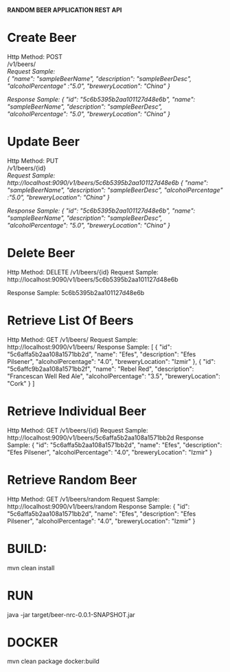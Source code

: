 <b>RANDOM BEER APPLICATION REST API</b>

# Create Beer
Http Method: POST
<br>
/v1/beers/ 
<br>
<i>
Request Sample: 
<br>
{
	"name": "sampleBeerName",
	"description": "sampleBeerDesc",
	"alcoholPercentage" :"5.0",
	"breweryLocation": "China"
}
	<p>
Response Sample: {
  "id": "5c6b5395b2aa101127d48e6b",
  "name": "sampleBeerName",
  "description": "sampleBeerDesc",
  "alcoholPercentage": "5.0",
  "breweryLocation": "China"
} 
</i>

# Update Beer
Http Method: PUT
<br>
/v1/beers/{id} 
<br>
<i>
Request Sample:  http://localhost:9090/v1/beers/5c6b5395b2aa101127d48e6b
{
	"name": "sampleBeerName",
	"description": "sampleBeerDesc",
	"alcoholPercentage" :"5.0",
	"breweryLocation": "China"
}
	<p>
Response Sample: {
  "id": "5c6b5395b2aa101127d48e6b",
  "name": "sampleBeerName",
  "description": "sampleBeerDesc",
  "alcoholPercentage": "5.0",
  "breweryLocation": "China"
}
		</i>

# Delete Beer
Http Method: DELETE
/v1/beers/{id} 
Request Sample:  http://localhost:9090/v1/beers/5c6b5395b2aa101127d48e6b

Response Sample: 5c6b5395b2aa101127d48e6b


# Retrieve List Of Beers
Http Method: GET
/v1/beers/
Request Sample: http://localhost:9090/v1/beers/
Response Sample: 
[
  {
    "id": "5c6affa5b2aa108a1571bb2d",
    "name": "Efes",
    "description": "Efes Pilsener",
    "alcoholPercentage": "4.0",
    "breweryLocation": "Izmir"
  },
  {
    "id": "5c6affc9b2aa108a1571bb2f",
    "name": "Rebel Red",
    "description": "Francescan Well Red Ale",
    "alcoholPercentage": "3.5",
    "breweryLocation": "Cork"
  }
 ]

# Retrieve Individual Beer
Http Method: GET
/v1/beers/{id}
Request Sample: http://localhost:9090/v1/beers/5c6affa5b2aa108a1571bb2d
Response Sample: 
{
  "id": "5c6affa5b2aa108a1571bb2d",
  "name": "Efes",
  "description": "Efes Pilsener",
  "alcoholPercentage": "4.0",
  "breweryLocation": "Izmir"
}


# Retrieve Random Beer
Http Method: GET
/v1/beers/random
Request Sample: http://localhost:9090/v1/beers/random
Response Sample: 
{
  "id": "5c6affa5b2aa108a1571bb2d",
  "name": "Efes",
  "description": "Efes Pilsener",
  "alcoholPercentage": "4.0",
  "breweryLocation": "Izmir"
}


# BUILD:
mvn clean install

# RUN
java -jar target/beer-nrc-0.0.1-SNAPSHOT.jar

# DOCKER
mvn clean package docker:build
